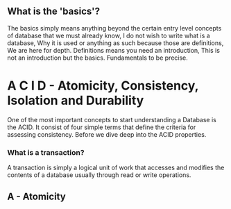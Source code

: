 ## What is the 'basics'?

The basics simply means anything beyond the certain entry level concepts of database that we must already know, I do not wish to write what is a database, Why it is used or anything as such because those are definitions, We are here for depth. Definitions means you need an introduction, This is not an introduction but the basics. Fundamentals to be precise.

# A C I D - Atomicity, Consistency, Isolation and Durability

One of the most important concepts to start understanding a Database is the ACID. It consist of four simple terms that define the criteria for assessing consistency. Before we dive deep into the ACID properties.

### What is a transaction? 

A transaction is simply a logical unit of work that accesses and modifies the contents of a database usually through read or write operations.

## A - Atomicity



